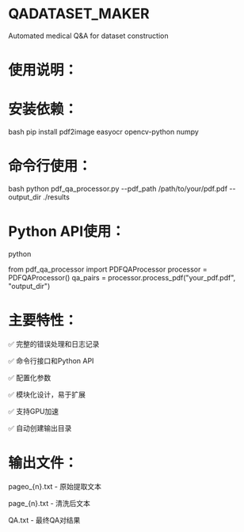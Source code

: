 # QADATASET_MAKER
Automated medical Q&amp;A for dataset construction


# 使用说明：

# 安装依赖：

bash
pip install pdf2image easyocr opencv-python numpy

# 命令行使用：
bash
python pdf_qa_processor.py --pdf_path /path/to/your/pdf.pdf --output_dir ./results

# Python API使用：
python

from pdf_qa_processor import PDFQAProcessor
processor = PDFQAProcessor()
qa_pairs = processor.process_pdf("your_pdf.pdf", "output_dir")

# 主要特性：

✅ 完整的错误处理和日志记录

✅ 命令行接口和Python API

✅ 配置化参数

✅ 模块化设计，易于扩展

✅ 支持GPU加速

✅ 自动创建输出目录

# 输出文件：

pageo_{n}.txt - 原始提取文本

page_{n}.txt - 清洗后文本

QA.txt - 最终QA对结果
